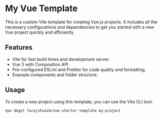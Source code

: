 # My Vue Template

This is a custom Vite template for creating Vue.js projects. It includes all the necessary configurations and dependencies to get you started with a new Vue project quickly and efficiently.

## Features

- Vite for fast build times and development server.
- Vue 3 with Composition API.
- Pre-configured ESLint and Prettier for code quality and formatting.
- Example components and folder structure.

## Usage

To create a new project using this template, you can use the Vite CLI tool:

```bash
npx degit farajshuaib/vue-starter-template my-project
```

